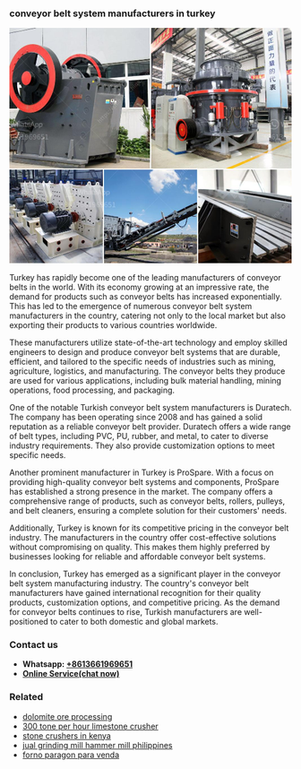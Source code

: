 <h3>conveyor belt system manufacturers in turkey</h3><img src='1706768007.jpg' alt=''><p>Turkey has rapidly become one of the leading manufacturers of conveyor belts in the world. With its economy growing at an impressive rate, the demand for products such as conveyor belts has increased exponentially. This has led to the emergence of numerous conveyor belt system manufacturers in the country, catering not only to the local market but also exporting their products to various countries worldwide.</p><p>These manufacturers utilize state-of-the-art technology and employ skilled engineers to design and produce conveyor belt systems that are durable, efficient, and tailored to the specific needs of industries such as mining, agriculture, logistics, and manufacturing. The conveyor belts they produce are used for various applications, including bulk material handling, mining operations, food processing, and packaging.</p><p>One of the notable Turkish conveyor belt system manufacturers is Duratech. The company has been operating since 2008 and has gained a solid reputation as a reliable conveyor belt provider. Duratech offers a wide range of belt types, including PVC, PU, rubber, and metal, to cater to diverse industry requirements. They also provide customization options to meet specific needs.</p><p>Another prominent manufacturer in Turkey is ProSpare. With a focus on providing high-quality conveyor belt systems and components, ProSpare has established a strong presence in the market. The company offers a comprehensive range of products, such as conveyor belts, rollers, pulleys, and belt cleaners, ensuring a complete solution for their customers' needs.</p><p>Additionally, Turkey is known for its competitive pricing in the conveyor belt industry. The manufacturers in the country offer cost-effective solutions without compromising on quality. This makes them highly preferred by businesses looking for reliable and affordable conveyor belt systems.</p><p>In conclusion, Turkey has emerged as a significant player in the conveyor belt system manufacturing industry. The country's conveyor belt manufacturers have gained international recognition for their quality products, customization options, and competitive pricing. As the demand for conveyor belts continues to rise, Turkish manufacturers are well-positioned to cater to both domestic and global markets.</p><h3>Contact us</h3><ul><li><strong>Whatsapp:&nbsp;<a href="https://wa.me/8613661969651">+8613661969651</a></strong></li><li><a href="https://swt.shibang-china.com/?git&amp;zhl&amp;conveyor belt system manufacturers in turkey"><strong>Online Service(chat now)</strong></a></li></ul><h3>Related</h3><ul><li><a href='dolomite ore processing.md'>dolomite ore processing</a></li><li><a href='300 tone per hour limestone crusher.md'>300 tone per hour limestone crusher</a></li><li><a href='stone crushers in kenya.md'>stone crushers in kenya</a></li><li><a href='jual grinding mill hammer mill philippines.md'>jual grinding mill hammer mill philippines</a></li><li><a href='forno paragon para venda.md'>forno paragon para venda</a></li></ul>